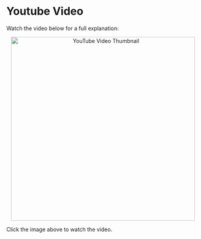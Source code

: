 # Youtube Video
Watch the video below for a full explanation:

<p align="center">
  <a href="https://www.youtube.com/watch?v=8pXLnvCyimA" target="_blank">
    <img src="https://img.youtube.com/vi/8pXLnvCyimA/0.jpg" alt="YouTube Video Thumbnail" width="480" />
  </a>
</p>

Click the image above to watch the video.

